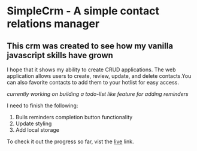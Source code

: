 # SimpleCrm - A simple contact relations manager

## This crm was created to see how my vanilla javascript skills have grown
I hope that it shows my ability to create CRUD applications.
The web application allows users to create, review, update, and delete contacts.You can also favorite contacts to add them to your hotlist for easy access.

*currently working on building a todo-list like feature for adding reminders*

I need to finish the following:
1. Buils reminders completion button functionality
2. Update styling
3. Add local storage

To check it out the progress so far, vist the [live](https://davidjustice28.github.io/crm-project/) link.